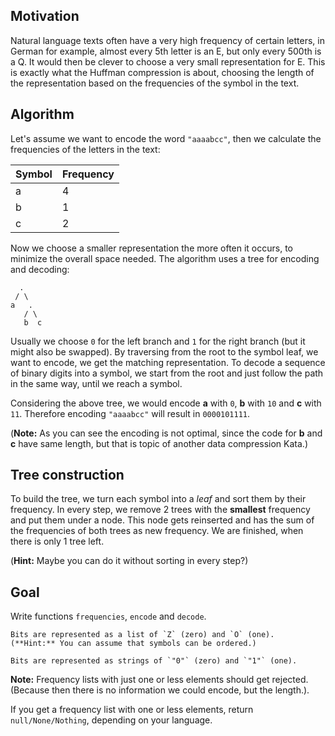 Motivation
---------
Natural language texts often have a very high frequency of certain letters, in German for example, almost every 5th letter is an E, but only every 500th is a Q. It would then be clever to choose a very small representation for E. This is exactly what the Huffman compression is about, choosing the length of the representation based on the frequencies of the symbol in the text.

Algorithm
--------
Let's assume we want to encode the word `"aaaabcc"`, then we calculate the frequencies of the letters in the text:

Symbol | Frequency
-------|----------
a      | 4
b      | 1
c      | 2

Now we choose a smaller representation the more often it occurs, to minimize the overall space needed. The algorithm uses a tree for encoding and decoding:
```
  .
 / \
a   .
   / \
   b  c
```
Usually we choose `0` for the left branch and `1` for the right branch (but it might also be swapped). By traversing from the root to the symbol leaf, we want to encode, we get the matching representation. To decode a sequence of binary digits into a symbol, we start from the root and just follow the path in the same way, until we reach a symbol.

Considering the above tree, we would encode **a** with `0`, **b** with `10` and **c** with `11`. Therefore encoding `"aaaabcc"` will result in `0000101111`.

(**Note:** As you can see the encoding is not optimal, since the code for **b** and **c** have same length, but that is topic of another data compression Kata.)

Tree construction
---------------
To build the tree, we turn each symbol into a *leaf* and sort them by their frequency. In every step, we remove 2 trees with the **smallest** frequency and put them under a node. This node gets reinserted and has the sum of the frequencies of both trees as new frequency. We are finished, when there is only 1 tree left.

(**Hint:** Maybe you can do it without sorting in every step?)

Goal
----
Write functions `frequencies`, `encode` and `decode`.
```if:haskell
Bits are represented as a list of `Z` (zero) and `O` (one).  
(**Hint:** You can assume that symbols can be ordered.)
```
```if:javascript,python
Bits are represented as strings of `"0"` (zero) and `"1"` (one).
```

**Note:** Frequency lists with just one or less elements should get rejected. (Because then there is no information we could encode, but the length.).

If you get a frequency list with one or less elements, return `null/None/Nothing`, depending on your language.